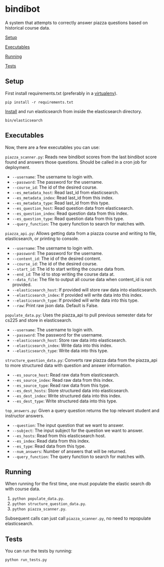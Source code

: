 bindibot
========

A system that attempts to correctly answer piazza questions based on historical 
course data.

[Setup](#setup)

[Executables](#executables)

[Running](#running)

[Tests](#tests)

<a name="setup"></a>
Setup 
-----

First install requirements.txt (preferably in a
[virtualenv](https://pypi.python.org/pypi/virtualenv)).

    pip install -r requirements.txt

[Install](http://www.elasticsearch.org/) and run elasticsearch from inside the
elasticsearch directory.

    bin/elasticsearch

<a name="executables"></a>
Executables
-----------

Now, there are a few executables you can use:

`piazza_scanner.py`: Reads new bindibot scores from the last bindibot score
found and answers those questions.
Should be called in a cron job for deployment.

* `--username`: The username to login with.
* `--password`: The password for the username.
* `--course_id`: The id of the desired course.
* `--es_metadata_host`: Read last_id from elasticsearch.
* `--es_metadata_index`: Read last_id from this index.
* `--es_metadata_type`: Read last_id from this type.
* `--es_question_host`: Read question data from elasticsearch.
* `--es_question_index`: Read question data from this index.
* `--es_question_type`: Read question data from this type.
* `--query_function`: The query function to search for matches with.

`piazza_api.py`: Allows getting data from a piazza course and writing to file,
elasticsearch, or printing to console.

* `--username`: The username to login with.
* `--password`: The password for the username.
* `--content_id`: The id of the desired content.
* `--course_id`: The id of the desired course.
* `--start_id`: The id to start writing the course data from.
* `--end_id`: The id to stop writing the course data at.
* `--data_file`: The file to output all course data when content_id is not 
provided.
* `--elasticsearch_host`: If provided will store raw data into elasticsearch.
* `--elasticsearch_index`: If provided will write data into this index.
* `--elasticsearch_type`: If provided will write data into this type.
* `--raw`: Print raw json data. Default is False.

`populate_data.py`: Uses the piazza_api to pull previous semester data
for cs225 and store in elasticsearch.

* `--username`: The username to login with.
* `--password`: The password for the username.
* `--elasticsearch_host`: Store raw data into elasticsearch.
* `--elasticsearch_index`: Write data into this index.
* `--elasticsearch_type`: Write data into this type.

`structure_question_data.py`: Converts raw piazza data from the piazza_api to
more structured data with question and answer information.

* `--es_source_host`: Read raw data from elasticsearch.
* `--es_source_index`: Read raw data from this index.
* `--es_source_type`: Read raw data from this type.
* `--es_dest_hosts`: Store structured data into elasticsearch.
* `--es_dest_index`: Write structured data into this index.
* `--es_dest_type`: Write structured data into this type.

`top_answers.py`: Given a query question returns the top relevant student and
instructor answers.

* `--question`: The input question that we want to answer.
* `--subject`: The input subject for the question we want to answer.
* `--es_hosts`: Read from this elasticsearch host.
* `--es_index`: Read data from this index.
* `--es_type`: Read data from this type.
* `--num_answers`: Number of answers that will be returned.
* `--query_function`: The query function to search for matches with.

<a name="running"></a>
Running
-------

When running for the first time, one must populate the elastic search db with
course data.

1. `python populate_data.py`.
2. `python structure_question_data.py`.
3. `python piazza_scanner.py`.

Subsequent calls can just call `piazza_scanner.py`, no need to repopulate
elasticsearch.

<a name="tests"></a>
Tests
-----

You can run the tests by running:

    python run_tests.py
